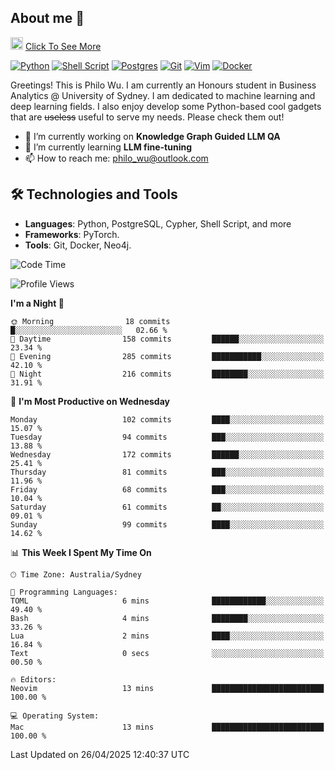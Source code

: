 ## About me 🤗

<a href="#"><img src="https://media.giphy.com/media/hvRJCLFzcasrR4ia7z/giphy.gif" width="20px" height="20px"></a> [Click To See More](https://codeboyphilo.github.io)

[![Python](https://img.shields.io/badge/python-3670A0?style=for-the-badge&logo=python&logoColor=ffdd54)](#)
[![Shell Script](https://img.shields.io/badge/shell_script-%23121011.svg?style=for-the-badge&logo=gnu-bash&logoColor=white)](#)
[![Postgres](https://img.shields.io/badge/postgres-%23316192.svg?style=for-the-badge&logo=postgresql&logoColor=white)](#)
[![Git](https://img.shields.io/badge/git-%23F05033.svg?style=for-the-badge&logo=git&logoColor=white)](#)
[![Vim](https://img.shields.io/badge/VIM-%2311AB00.svg?style=for-the-badge&logo=vim&logoColor=white)](#)
[![Docker](https://img.shields.io/badge/docker-%230db7ed.svg?style=for-the-badge&logo=docker&logoColor=white)](#)

Greetings! This is Philo Wu. I am currently an Honours student in Business Analytics \@ University of Sydney. I am dedicated to machine learning and deep learning fields. I also enjoy develop some Python-based cool gadgets that are ~~useless~~ useful to serve my needs. Please check them out!

- 🔭 I’m currently working on **Knowledge Graph Guided LLM QA**
- 🌱 I’m currently learning **LLM fine-tuning**
- 📫 How to reach me: philo_wu@outlook.com

## 🛠 Technologies and Tools
- **Languages**: Python, PostgreSQL, Cypher, Shell Script, and more
- **Frameworks**: PyTorch.
- **Tools**: Git, Docker, Neo4j.

<!--START_SECTION:waka-->
![Code Time](http://img.shields.io/badge/Code%20Time-749%20hrs%2050%20mins-blue)

![Profile Views](http://img.shields.io/badge/Profile%20Views-0-blue)

**I'm a Night 🦉** 

```text
🌞 Morning                18 commits          █░░░░░░░░░░░░░░░░░░░░░░░░   02.66 % 
🌆 Daytime                158 commits         ██████░░░░░░░░░░░░░░░░░░░   23.34 % 
🌃 Evening                285 commits         ███████████░░░░░░░░░░░░░░   42.10 % 
🌙 Night                  216 commits         ████████░░░░░░░░░░░░░░░░░   31.91 % 
```
📅 **I'm Most Productive on Wednesday** 

```text
Monday                   102 commits         ████░░░░░░░░░░░░░░░░░░░░░   15.07 % 
Tuesday                  94 commits          ███░░░░░░░░░░░░░░░░░░░░░░   13.88 % 
Wednesday                172 commits         ██████░░░░░░░░░░░░░░░░░░░   25.41 % 
Thursday                 81 commits          ███░░░░░░░░░░░░░░░░░░░░░░   11.96 % 
Friday                   68 commits          ███░░░░░░░░░░░░░░░░░░░░░░   10.04 % 
Saturday                 61 commits          ██░░░░░░░░░░░░░░░░░░░░░░░   09.01 % 
Sunday                   99 commits          ████░░░░░░░░░░░░░░░░░░░░░   14.62 % 
```


📊 **This Week I Spent My Time On** 

```text
🕑︎ Time Zone: Australia/Sydney

💬 Programming Languages: 
TOML                     6 mins              ████████████░░░░░░░░░░░░░   49.40 % 
Bash                     4 mins              ████████░░░░░░░░░░░░░░░░░   33.26 % 
Lua                      2 mins              ████░░░░░░░░░░░░░░░░░░░░░   16.84 % 
Text                     0 secs              ░░░░░░░░░░░░░░░░░░░░░░░░░   00.50 % 

🔥 Editors: 
Neovim                   13 mins             █████████████████████████   100.00 % 

💻 Operating System: 
Mac                      13 mins             █████████████████████████   100.00 % 
```


 Last Updated on 26/04/2025 12:40:37 UTC
<!--END_SECTION:waka-->

